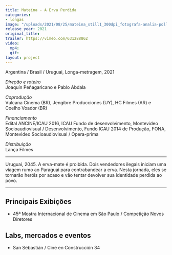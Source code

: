 ```yaml
---
title: Mateína - A Erva Perdida
categories:
- longas
image: "/uploads/2021/08/25/mateina_still1_300dpi_fotografa-analia-pollio.jpg"
release_year: 2021
original_title: 
trailer: https://vimeo.com/631288862
video:
  mp4: 
  gif: 
layout: project
---
```


Argentina / Brasil / Uruguai, Longa-metragem, 2021

*Direção e roteiro*\
Joaquín Peñagaricano e Pablo Abdala

*Coprodução*\
Vulcana Cinema (BR), Jengibre Producciones (UY), HC Filmes (AR) e Coelho Voador (BR)

*Financiamento*\
Edital ANCINE/ICAU 2016, ICAU Fundo de desenvolvimento, Montevideo Socioaudiovisual / Desenvolvimento, Fundo ICAU 2014 de Produção, FONA, Montevideo Socioaudiovisual / Opera-prima

*Distribuição*\
Lança Filmes

---

Uruguai, 2045. A erva-mate é proibida. Dois vendedores ilegais iniciam uma viagem rumo ao Paraguai para contrabandear a erva. Nesta jornada, eles se tornarão heróis por acaso e vão tentar devolver sua identidade perdida ao povo.

---

## Principais Exibições

* 45ª Mostra Internacional de Cinema em São Paulo / Competição Novos Diretores

## Labs, mercados e eventos

* San Sebastián / Cine en Construcción 34